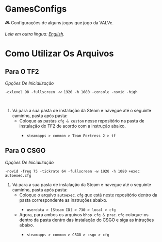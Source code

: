 # GamesConfigs
🎮 Configurações de alguns jogos que jogo da VALVe.

*Leia em outra língua: [English](README.md).*

# Como Utilizar Os Arquivos
## Para O TF2
 
<p><i>Opções De Inicialização</i></p>
<p><code>-dxlevel 98 -fullscreen -w 1920 -h 1080 -console -novid -high</code></p>


<br>

<ol>
    <li>Vá para a sua pasta de instalação da Steam e navegue até o seguinte caminho, pasta após pasta:
        <ul>
            <li>Coloque as pastas <code>cfg & custom</code> nesse repositório na pasta de instalação do TF2 de acordo com a instrução abaixo.</li>
            <ul>
                <li><code>steamapps > common > Team Fortress 2 > tf</code></li>
            </ul>
        </ul>
    </li>
</ol>

## Para O CSGO 
<p><i>Opções De Inicialização</i></p>
<p><code>-novid -freq 75 -tickrate 64 -fullscreen -w 1920 -h 1080 +exec autoexec.cfg</code></p>

<ol>
    <li>Vá para a sua pasta de instalação da Steam e navegue até o seguinte caminho, pasta após pasta:
        <ul>
            <li>Coloque o arquivo <code>autoexec.cfg</code> que está neste repositório dentro da pasta correspondente as instruções abaixo.</li>
            <ul>
                <li><code>userdata > [Steam ID] > 730 > local > cfg</code></li>
            </ul>
             <li>Agora, para ambos os arquivos <code>bhop.cfg & prac.cfg</code> coloque-os dentro da pasta dentro das instalação do CSGO e siga as intruções abaixo.</li>
            <ul>
                <li><code>steamapps > common > CSGO > csgo > cfg</code></li>
            </ul>
        </ul>
    </li>
</ol>